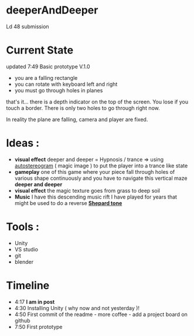 # deeperAndDeeper
Ld 48 submission

# Current State
updated 7:49
Basic prototype V.1.0

*   you are a falling rectangle
*   you can rotate with keyboard left and right
*   you must go through holes in planes

that's it... there is a depth indicator on the top of the screen. You lose if you touch a border.
There is only two holes to go through right now.


In reality the plane are falling, camera and player are fixed.

# Ideas :
-   **visual effect** deeper and deeper = Hypnosis / trance => using [autostereogram](https://en.wikipedia.org/wiki/Autostereogram) ( magic image ) to put the player into a trance like state
-   **gameplay** one of this game where your piece fall through holes of various shape continuously and you have to navigate this vertical maze **deeper and deeper**
-   **visual effect** the magic texture goes from grass to deep soil
-   **Music** I have this descending music rift I have played for years that might be used to do a reverse **[Shepard tone](https://en.wikipedia.org/wiki/Shepard_tone)**

# Tools :
-   Unity
-   VS studio
-   git
-   blender
# Timeline

-   4:17 **I am in post**
-   4:30 Installing Unity ( why now and not yesterday )!
-   4:50 First commit of the readme - more coffee - add a project board on github
-   7:50 First prototype
